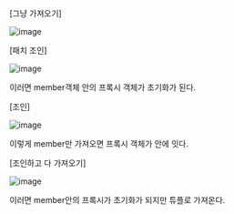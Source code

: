 [그냥 가져오기]

![image](https://user-images.githubusercontent.com/108928206/195027375-4c3d39ea-0f90-4f2b-b480-4c5f91f6ea86.png)

[패치 조인]

![image](https://user-images.githubusercontent.com/108928206/195027572-35dfdb26-e25d-4683-86ee-b721fa800ad7.png)

이러면 member객체 안의 프록시 객체가 초기화가 된다.

[조인]

![image](https://user-images.githubusercontent.com/108928206/195028241-3faa08b0-2d8f-46bd-a9a9-cd840fc31a79.png)

이렇게 member만 가져오면 프록시 객체가 안에 잇다.

[조인하고 다 가져오기]

![image](https://user-images.githubusercontent.com/108928206/195028512-b67e564b-8350-489f-97ab-000ecfac0243.png)

이러면 member안의 프록시가 초기화가 되지만 튜플로 가져온다.
